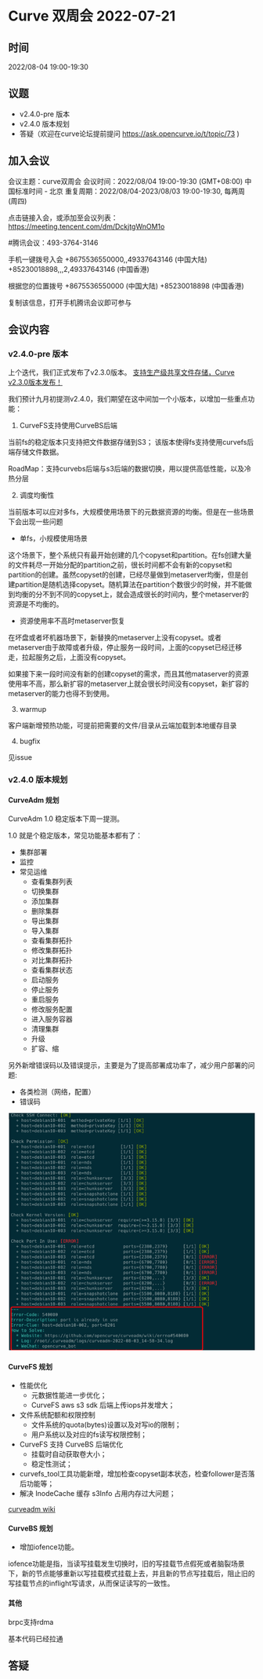 # Curve 双周会 2022-07-21

## 时间

2022/08-04 19:00-19:30

## 议题

- v2.4.0-pre 版本
- v2.4.0 版本规划
- 答疑（欢迎在curve论坛提前提问 https://ask.opencurve.io/t/topic/73 )

## 加入会议

会议主题：curve双周会
会议时间：2022/08/04 19:00-19:30 (GMT+08:00) 中国标准时间 - 北京
重复周期：2022/08/04-2023/08/03 19:00-19:30, 每两周 (周四)

点击链接入会，或添加至会议列表：
https://meeting.tencent.com/dm/DckjtgWnOM1o

#腾讯会议：493-3764-3146

手机一键拨号入会
+8675536550000,,49337643146 (中国大陆)
+85230018898,,,2,49337643146 (中国香港)

根据您的位置拨号
+8675536550000 (中国大陆)
+85230018898 (中国香港)

复制该信息，打开手机腾讯会议即可参与

## 会议内容

### v2.4.0-pre 版本

上个迭代，我们正式发布了v2.3.0版本。
[支持生产级共享文件存储，Curve v2.3.0版本发布！](https://mp.weixin.qq.com/s/kUF_BS8v8acWocOsvAoOWA)

我们预计九月初提测v2.4.0，我们期望在这中间加一个小版本，以增加一些重点功能：

1. CurveFS支持使用CurveBS后端

当前fs的稳定版本只支持把文件数据存储到S3；
该版本使得fs支持使用curvefs后端存储文件数据。

RoadMap：支持curvebs后端与s3后端的数据切换，用以提供高低性能，以及冷热分层


2. 调度均衡性

当前版本可以应对多fs，大规模使用场景下的元数据资源的均衡。但是在一些场景下会出现一些问题

-  单fs，小规模使用场景   
  
这个场景下，整个系统只有最开始创建的几个copyset和partition。在fs创建大量的文件耗尽一开始分配的partition之前，很长时间都不会有新的copyset和partition的创建。虽然copyset的创建，已经尽量做到metaserver均衡，但是创建partition是随机选择copyset。随机算法在partition个数很少的时候，并不能做到均衡的分不到不同的copyset上，就会造成很长的时间内，整个metaserver的资源是不均衡的。

-  资源使用率不高时metaserver恢复

在坏盘或者坏机器场景下，新替换的metaserver上没有copyset。或者metaserver由于故障或者升级，停止服务一段时间，上面的copyset已经迁移走，拉起服务之后，上面没有copyset。

如果接下来一段时间没有新的创建copyset的需求，而且其他mataserver的资源使用率不高，那么新扩容的metaserver上就会很长时间没有copyset，新扩容的metaserver的能力也得不到使用。

3. warmup

客户端新增预热功能，可提前把需要的文件/目录从云端加载到本地缓存目录

4. bugfix

见issue


### v2.4.0 版本规划

#### CurveAdm 规划

CurveAdm 1.0 稳定版本下周一提测。

1.0 就是个稳定版本，常见功能基本都有了：
- 集群部署
- 监控
- 常见运维
  - 查看集群列表
  - 切换集群
  - 添加集群
  - 删除集群
  - 导出集群
  - 导入集群
  - 查看集群拓扑
  - 修改集群拓扑
  - 对比集群拓扑
  - 查看集群状态
  - 启动服务
  - 停止服务
  - 重启服务
  - 修改服务配置
  - 进入服务容器
  - 清理集群
  - 升级
  - 扩容、缩

另外新增错误码以及错误提示，主要是为了提高部署成功率了，减少用户部署的问题:
- 各类检测（网络，配置）
- 错误码

![meta_performance.png](./images/curveadm-errorcode.PNG)

#### CurveFS 规划

- 性能优化
  - 元数据性能进一步优化；
  - CurveFS aws s3 sdk 后端上传iops并发增大；
- 文件系统配额和权限控制
  - 文件系统的quota(bytes)设置以及对写io的限制；
  - 用户系统以及对应的fs读写权限控制；
- CurveFS 支持 CurveBS 后端优化
  - 挂载时自动获取卷大小；
  - 稳定性测试；
- curvefs_tool工具功能新增，增加检查copyset副本状态，检查follower是否落后功能等；
- 解决 InodeCache 缓存 s3Info 占用内存过大问题；


[curveadm wiki](https://github.com/opencurve/curveadm/wiki/maintain-curve)

#### CurveBS 规划

- 增加iofence功能。

iofence功能是指，当读写挂载发生切换时，旧的写挂载节点假死或者脑裂场景下，新的节点能够重新以写挂载模式挂载上去，并且新的节点写挂载后，阻止旧的写挂载节点的inflight写请求，从而保证读写的一致性。

#### 其他

brpc支持rdma

基本代码已经拉通

## 答疑

